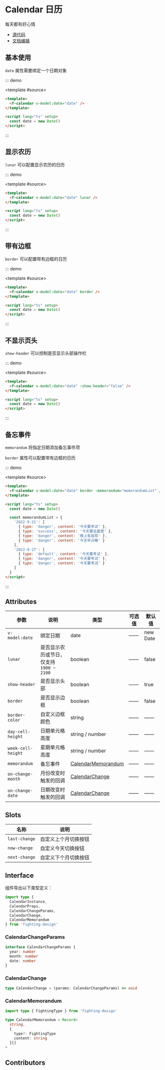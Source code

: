 # Calendar 日历

每天都有好心情

- [源代码](https://github.com/FightingDesign/fighting-design/tree/master/packages/fighting-design/calendar)
- [文档编辑](https://github.com/FightingDesign/fighting-design/blob/master/docs/docs/components/calendar.md)

## 基本使用

`date` 属性需要绑定一个日期对象

::: demo

<template #source>
<f-calendar v-model:date="date" />
</template>

```html
<template>
  <f-calendar v-model:date="date" />
</template>

<script lang="ts" setup>
  const date = new Date()
</script>
```

:::

## 显示农历

`lunar` 可以配置显示农历的日历

::: demo

<template #source>
<f-calendar v-model:date="date" lunar />
</template>

```html
<template>
  <f-calendar v-model:date="date" lunar />
</template>

<script lang="ts" setup>
  const date = new Date()
</script>
```

:::

## 带有边框

`border` 可以配置带有边框的日历

::: demo

<template #source>
<f-calendar v-model:date="date" border />
</template>

```html
<template>
  <f-calendar v-model:date="date" border />
</template>

<script lang="ts" setup>
  const date = new Date()
</script>
```

:::

## 不显示页头

`show-header` 可以控制是否显示头部操作栏

::: demo

<template #source>
<f-calendar v-model:date="date" :show-header="false"/>
</template>

```html
<template>
  <f-calendar v-model:date="date" :show-header="false" />
</template>

<script lang="ts" setup>
  const date = new Date()
</script>
```

:::

## 备忘事件

`memorandum` 将指定日期添加备忘事件项

`border` 属性可以配置带有边框的日历

::: demo

<template #source>
<f-calendar v-model:date="date" border :memorandum="memorandumList" />
</template>

```html
<template>
  <f-calendar v-model:date="date" border :memorandum="memorandumList" />
</template>

<script lang="ts" setup>
  const date = new Date()

  const memorandumList = {
    '2022-9-21': [
      { type: 'danger', content: '今天要考试' },
      { type: 'success', content: '今天要去露营' },
      { type: 'danger', content: '晚上有饭局' },
      { type: 'danger', content: '今天早点睡' }
    ],
    '2022-9-27': [
      { type: 'default', content: '今天要考试' },
      { type: 'danger', content: '今天要考试' },
      { type: 'danger', content: '今天要考试' }
    ]
  }
</script>
```

:::

## Attributes

| 参数               | 说明                                     | 类型                                                 | 可选值 | 默认值   |
| ------------------ | ---------------------------------------- | ---------------------------------------------------- | ------ | -------- |
| `v-model:date`     | 绑定日期                                 | date                                                 | ——     | new Date |
| `lunar`            | 是否显示农历或节日，仅支持 `1900 ~ 2100` | boolean                                              | ——     | false    |
| `show-header`      | 是否显示头部                             | boolean                                              | ——     | true     |
| `border`           | 是否显示边框                             | boolean                                              | ——     | false    |
| `border-color`     | 自定义边框颜色                           | string                                               | ——     | ——       |
| `day-cell-height`  | 日期单元格高度                           | string / number                                      | ——     | ——       |
| `week-cell-height` | 星期单元格高度                           | string / number                                      | ——     | ——       |
| `memorandum`       | 备忘事件                                 | <a href="#calendarmemorandum">CalendarMemorandum</a> | ——     | ——       |
| `on-change-month`  | 月份改变时触发的回调                     | <a href="#calendarchange">CalendarChange</a>         | ——     | ——       |
| `on-change-date`   | 日期改变时触发的回调                     | <a href="#calendarchange">CalendarChange</a>         | ——     | ——       |

## Slots

| 名称          | 说明                 |
| ------------- | -------------------- |
| `last-change` | 自定义上个月切换按钮 |
| `now-change`  | 自定义今天切换按钮   |
| `next-change` | 自定义下个月切换按钮 |

## Interface

组件导出以下类型定义：

```ts
import type {
  CalendarInstance,
  CalendarProps,
  CalendarChangeParams,
  CalendarChange,
  CalendarMemorandum
} from 'fighting-design'
```

### CalendarChangeParams

```ts
interface CalendarChangeParams {
  year: number
  month: number
  date: number
}
```

### CalendarChange

```ts
type CalendarChange = (params: CalendarChangeParams) => void
```

### CalendarMemorandum

```ts
import type { FightingType } from 'fighting-design'

type CalendarMemorandum = Record<
  string,
  {
    type?: FightingType
    content: string
  }[]
>
```

## Contributors

<a href="https://github.com/Tyh2001" target="_blank">
  <f-avatar round src="https://avatars.githubusercontent.com/u/73180970?v=4" />
</a>

<a href="https://github.com/xiaozhuclassmate" target="_blank">
  <f-avatar round src="https://avatars.githubusercontent.com/u/87807886?v=4" />
</a>

<script setup lang="ts">
  const date = new Date()

  const memorandumList = {
    '2022-9-21': [
      { type: 'danger', content: '今天要考试' },
      { type: 'success', content: '今天要去露营' },
      { type: 'danger', content: '晚上有饭局' },
      { type: 'danger', content: '今天早点睡' }
    ],
    '2022-9-27': [
      { type: 'default', content: '今天要考试' },
      { type: 'danger', content: '今天要考试' },
      { type: 'danger', content: '今天要考试' }
    ]
  }
</script>
